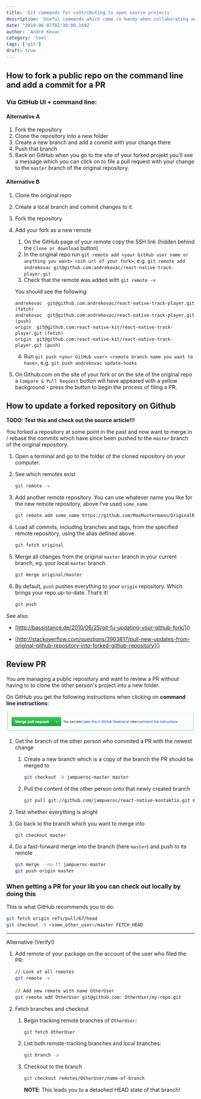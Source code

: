 ```yaml
---
title: 'Git commands for contributing to open source projects'
description: 'Useful commands which come in handy when collaborating on GitHub projects'
date: '2019-06-07T02:30:00.169Z'
author: 'André Kovac'
category: 'tool'
tags: ['git']
draft: true
---
```


## How to fork a public repo on the command line and add a commit for a PR

### Via GitHub UI + command line:

#### Alternative A

1. Fork the repository
2. Clone the repository into a new folder
3. Create a new branch and add a commit with your change there
4. Push that branch
5. Back on GitHub when you go to the site of your forked projekt you'll see a
   message which you can click on to file a pull request with your change to the
   `master` branch of the original repository.

#### Alternative B

1. Clone the original repo
2. Create a local branch and commit changes to it.
3. Fork the repository
4. Add your fork as a new remote
   1. On the GitHub page of your remote copy the SSH link (hidden behind the `Clone or download` button)
   2. In the original repo run `git remote add <your GitHub user name or anything you want> <ssh url of your fork>`, e.g. `git remote add andrekovac git@github.com:andrekovac/react-native-track-player.git`
   3. Check that the remote was added with `git remote -v`

	You should see the following:

	```
	andrekovac	git@github.com:andrekovac/react-native-track-player.git (fetch)
	andrekovac	git@github.com:andrekovac/react-native-track-player.git (push)
	origin	git@github.com:react-native-kit/react-native-track-player.git (fetch)
	origin	git@github.com:react-native-kit/react-native-track-player.git (push)
	```


   4. Run `git push <your GitHub user> <remote branch name you want to have>`, e.g. `git push andrekovac update-hooks`
5. On Github.com on the site of your fork or on the site of the original repo a `Compare & Pull Request` button will have appeared with a yellow background - press the button to begin the process of filing a PR.

## How to update a forked repository on Github

**TODO: Test this and check out the source article!!!**

You forked a repository at some point in the past and now want to merge in / rebase
the commits which have since been pushed to the `master` branch of the original repository.

1. Open a terminal and go to the folder of the cloned repository on your computer.

2. See which remotes exist

   ```bash
   git remote -v
   ```

3. Add another remote repository. You can use whatever name you like for the new remote repository, above I’ve used `some_name`.

   ```bash
   git remote add some_name https://github.com/MaxMustermann/OriginalRepository
   ```

4. Load all commits, including branches and tags, from the specified remote repository, using the alias defined above.

    ```bash
    git fetch original
    ```

5. Merge all changes from the original `master` branch in your current branch, eg. your local `master` branch.

    ```bash
    git merge original/master
    ```

6. By default, `push` pushes everything to your `origin` repository. Which brings your repo up-to-date. That’s it!

   ```bash
   git push
   ```


See also:

- [http://bassistance.de/2010/06/25/git-fu-updating-your-github-fork/]()

- [http://stackoverflow.com/questions/3903817/pull-new-updates-from-original-github-repository-into-forked-github-repository]()


## Review PR

You are managing a public repository and want to review a PR without having to to clone the other person's project into a new folder.

On GitHub you get the following instructions when clicking on **command line instructions**:

![](./merge-pr-command-line-instructions.png)

1. Get the branch of the other person who commited a PR with the newest change

	1. Create a new branch which is a copy of the branch the PR should be merged to

		```bash
		git checkout -b jampueroc-master master
		```

	2. Pull the content of the other person onto that newly created branch

		```bash
		git pull git://github.com/jampueroc/react-native-kontaktio.git master
		```

2. Test whether everything is alright
3. Go back to the branch which you want to merge into

	```bash
	git checkout master
	```

4. Do a fast-forward merge into the branch (here `master`) and push to its remote

	```bash
	git merge --no-ff jampueroc-master
	git push origin master
	```

### When getting a PR for your lib you can check out locally by doing this

This is what GitHub recommends you to do:

```bash
git fetch origin refs/pull/67/head
git checkout -b <some_other_user>/master FETCH_HEAD
```

---

Alternative (Verify!)


1. Add remote of your package on the account of the user who filed the PR:

	```bash
	// Look at all remotes
	git remote -v

	// Add new remote with name OtherUser
	git remote add OtherUser git@github.com: OtherUser/my-repo.git
	```

2. Fetch branches and checkout

	1. Begin tracking remote branches of `OtherUser`:

		```bash
		git fetch OtherUser
		```

	2. List both remote-tracking branches and local branches:

		```bash
		git branch -a
		```

	3. Checkout to the branch

		```bash
		git checkout remotes/OtherUser/name-of-branch
		```

		**NOTE**: This leads you to a detached HEAD state of that branch!